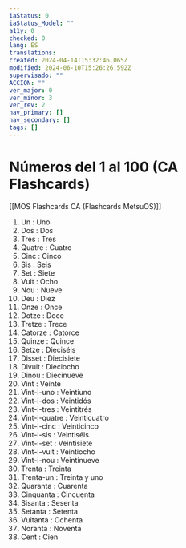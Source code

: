 ```yaml
---
iaStatus: 0
iaStatus_Model: ""
a11y: 0
checked: 0
lang: ES
translations: 
created: 2024-04-14T15:32:46.065Z
modified: 2024-06-10T15:26:26.592Z
supervisado: ""
ACCION: ""
ver_major: 0
ver_minor: 3
ver_rev: 2
nav_primary: []
nav_secondary: []
tags: []
---
```

# Números del 1 al 100 (CA Flashcards)

[[MOS Flashcards CA (Flashcards MetsuOS)]]

1. Un : Uno
2. Dos : Dos
3. Tres : Tres
4. Quatre : Cuatro
5. Cinc : Cinco
6. Sis : Seis
7. Set : Siete
8. Vuit : Ocho
9. Nou : Nueve
10. Deu : Diez
11. Onze : Once
12. Dotze : Doce
13. Tretze : Trece
14. Catorze : Catorce
15. Quinze : Quince
16. Setze : Dieciséis
17. Disset : Diecisiete
18. Divuit : Dieciocho
19. Dinou : Diecinueve
20. Vint : Veinte
21. Vint-i-uno : Veintiuno
22. Vint-i-dos : Veintidós
23. Vint-i-tres : Veintitrés
24. Vint-i-quatre : Veinticuatro
25. Vint-i-cinc : Veinticinco
26. Vint-i-sis : Veintiséis
27. Vint-i-set : Veintisiete
28. Vint-i-vuit : Veintiocho
29. Vint-i-nou : Veintinueve
30. Trenta : Treinta
31. Trenta-un : Treinta y uno
32. Quaranta : Cuarenta
33. Cinquanta : Cincuenta
34. Sisanta : Sesenta
35. Setanta : Setenta
36. Vuitanta : Ochenta
37. Noranta : Noventa
38. Cent : Cien
